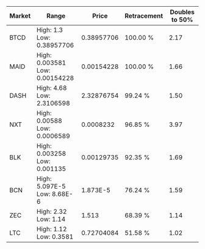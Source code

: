 | Market | Range | Price| Retracement | Doubles to 50% |
| --- | --- | --- | --- | --- |
| BTCD | High: 1.3<br />Low: 0.38957706 | 0.38957706 | 100.00 % | 2.17 |
| MAID | High: 0.003581<br />Low: 0.00154228 | 0.00154228 | 100.00 % | 1.66 |
| DASH | High: 4.68<br />Low: 2.3106598 | 2.32876754 | 99.24 % | 1.50 |
| NXT | High: 0.00588<br />Low: 0.0006589 | 0.0008232 | 96.85 % | 3.97 |
| BLK | High: 0.003258<br />Low: 0.001135 | 0.00129735 | 92.35 % | 1.69 |
| BCN | High: 5.097E-5<br />Low: 8.68E-6 | 1.873E-5 | 76.24 % | 1.59 |
| ZEC | High: 2.32<br />Low: 1.14 | 1.513 | 68.39 % | 1.14 |
| LTC | High: 1.12<br />Low: 0.3581 | 0.72704084 | 51.58 % | 1.02 |
